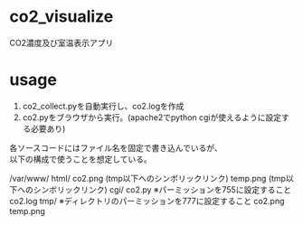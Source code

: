 # co2_visualize
CO2濃度及び室温表示アプリ

# usage
1. co2_collect.pyを自動実行し、co2.logを作成
2. co2.pyをブラウザから実行。(apache2でpython cgiが使えるように設定する必要あり)

各ソースコードにはファイル名を固定で書き込んでいるが、  
以下の構成で使うことを想定している。

/var/www/
        html/
            co2.png         (tmp以下へのシンボリックリンク)
            temp.png        (tmp以下へのシンボリックリンク)
        cgi/
            co2.py          ※パーミッションを755に設定すること
            co2.log
            tmp/            ※ディレクトリのパーミッションを777に設定すること
                co2.png
                temp.png
